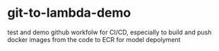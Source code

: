 # git-to-lambda-demo
test and demo github workfolw for CI/CD, especially to build and push docker images from the code to ECR for model depolyment
